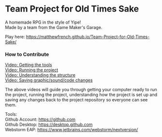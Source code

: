 # Team Project for Old Times Sake
A homemade RPG in the style of Yipe!  
Made by a team from the Game Maker's Garage.

Play here: https://matthewfrench.github.io/Team-Project-for-Old-Times-Sake/

### How to Contribute
[Video: Getting the tools](https://youtu.be/le7noAENHjA)  
[Video: Running the project](https://youtu.be/JQmDcWRbijA)  
[Video: Understanding the structure](https://youtu.be/RNnasLCToUs)  
[Video: Saving graphic/sound/code changes](https://youtu.be/RNmETXfDCDU)

The above videos will guide you through getting your computer ready to run the project, running the project, understanding how the project is set up and saving any changes back to the project repository so everyone can see them.

Tools:  
Github Account: https://github.com  
Github Desktop: https://desktop.github.com  
Webstorm EAP: https://www.jetbrains.com/webstorm/nextversion/ 